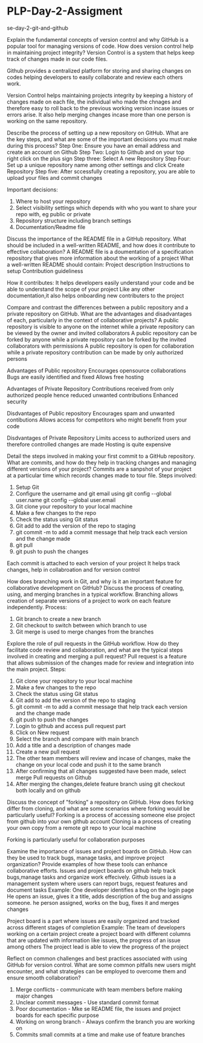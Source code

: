 # PLP-Day-2-Assigment
se-day-2-git-and-github

Explain the fundamental concepts of version control and why GitHub is a popular tool for managing versions of code. How does version control help in maintaining project integrity?
Version Control is a system that helps keep track of changes made in our code files.

Github provides a centralized platform for storing and sharing changes on codes helping developers to easily collaborate and review each others work.

Version Control helps maintaining projects integrity by keeping a history of changes made on each file, the individual who made the chnages and therefore easy to roll back to the previous working version incase issues or errors arise. It also help merging changes incase more than one person is working on the same repository.


Describe the process of setting up a new repository on GitHub. What are the key steps, and what are some of the important decisions you must make during this process?
Step 0ne: Ensure you have an email address and create an account on Github
Step Two: Login to Github and on your top right click on the plus sign 
Step three: Select A new Repository
Step Four: Set up a unique repository name among other settings and click Create Repository 
Step five: After sccessfully creating a repository, you are able to upload your files and commit changes 

Important decisions:
1. Where to host your repository
2. Select visibility settings which depends with who you want to share your repo with, eg public or private
3. Repository structure including branch settings
4. Documentation/Readme file

Discuss the importance of the README file in a GitHub repository. What should be included in a well-written README, and how does it contribute to effective collaboration?
A README file is a doumentation of a specification repository that gives more information about the working of a project 
What a well-written README should contain:
Project description
Instructions to setup
Contribution guideliness

How it contributes:
It helps developers easily understand your code and be able to understand the scope of your project
Like any other documentation,it also helps onboarding new contributers to the project

Compare and contrast the differences between a public repository and a private repository on GitHub. What are the advantages and disadvantages of each, particularly in the context of collaborative projects?
A public repository is visible to anyone on the internet while a private repository can be viewed by the owner and invited collaborators
A public repository can be forked by anyone while a private repository can be forked by the invited collaborators with permissions
A public repository is open for collaboration while a private repository contribution can be made by only authorized persons

Advantages of Public repository
Encourages opensource collaborations
Bugs are easily identified and fixed
Allows free hosting

Advantages of Private Repository
Contributions received from only authorized people hence reduced unwanted contributions
Enhanced security 

Disdvantages of Public repository
Encourages spam and unwanted contibutions
Allows access for competitors who might benefit from your code

Disdvantages of Private Repository
Limits access to authorized users and therefore controlled changes are made
Hosting is quite expensive

Detail the steps involved in making your first commit to a GitHub repository. What are commits, and how do they help in tracking changes and managing different versions of your project?
Commits are a sanpshot of your project at a particular time which records changes made to tour file.
Steps involved:
1. Setup Git
2. Configure the username and git email using git config --global user.name <username> git config --global user.email <emailaddress>
3. Git clone your repository to your local machine
4. Make a few changes to the repo
5. Check the status using Git status
6. Git add to add the version of the repo to staging
7. git commit -m to add a commit message that help track each version and the change made
8. git pull
9. git push to push the changes

Each commit is attached to each version of your project
It helps track changes, help in collabroation and for version control

How does branching work in Git, and why is it an important feature for collaborative development on GitHub? Discuss the process of creating, using, and merging branches in a typical workflow.
Branching allows creation of separate versions of a project to work on each feature independently.
Process:
1. Git branch to create a new branch
2. Git checkout to switch between which branch to use
3. Git merge is used to merge changes from the branches  

Explore the role of pull requests in the GitHub workflow. How do they facilitate code review and collaboration, and what are the typical steps involved in creating and merging a pull request?
Pull request is a feature that allows submission of the changes made for review and integration into the main project.
Steps:
1. Git clone your repository to your local machine
2. Make a few changes to the repo
3. Check the status using Git status
4. Git add to add the version of the repo to staging
5. git commit -m to add a commit message that help track each version and the change made
6. git push to push the changes
7. Login to github and access pull request part
8. Click on New request
9. Select the branch and compare with main branch
10. Add a title and a description of changes made
11. Create a new pull request
12. The other team members  will review and incase of changes, make the change on your local code and push it to the same branch
13. After confirming that all changes suggested have been made, select merge Pull requests on Github
14. After merging the changes,delete feature branch using git checkout both locally and on github


Discuss the concept of "forking" a repository on GitHub. How does forking differ from cloning, and what are some scenarios where forking would be particularly useful?
Forking is a process of accessing someone else project from github into your own github account
Cloning ia a process of creating your own copy from a remote git repo to your local machine

Forking is particularly useful for collaboration purposes

Examine the importance of issues and project boards on GitHub. How can they be used to track bugs, manage tasks, and improve project organization? Provide examples of how these tools can enhance collaborative efforts.
Issues and project boards on github help track bugs,manage tasks and organize work effecively.
Github issues ia a management system where users can report bugs, request features and document tasks
Example: One developer identifies a bug on the login page
 He opens an issue, gives it a title, adds description of the bug and assigns someone.
 he person assigned, works on the bug, fixes it and merges changes

 Project board is a part where issues are easily organized and tracked across different stages of completion
 Example:
 The team of developers working on a certain project create a project board with different columns that are updated with information like issues, the progress of an issue among others
 The project lead is able to view the progress of the project

Reflect on common challenges and best practices associated with using GitHub for version control. What are some common pitfalls new users might encounter, and what strategies can be employed to overcome them and ensure smooth collaboration?
1. Merge conflicts - communicate with team members before making major changes
2. Unclear commit messages - Use standard commit format
3. Poor documentation - Mke se README file, the issues and project boards for each specific purpose
4. Working on wrong branch - Always confirm the branch you are working on
5. Commits small commits at a time and make use of feature branches


